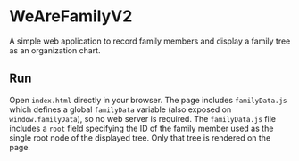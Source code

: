 # WeAreFamilyV2

A simple web application to record family members and display a family tree as
an organization chart.

## Run

Open `index.html` directly in your browser. The page includes
`familyData.js` which defines a global `familyData` variable (also exposed on
`window.familyData`), so no web server is required.
The `familyData.js` file includes a `root` field specifying the ID of the
family member used as the single root node of the displayed tree. Only that tree
is rendered on the page.


